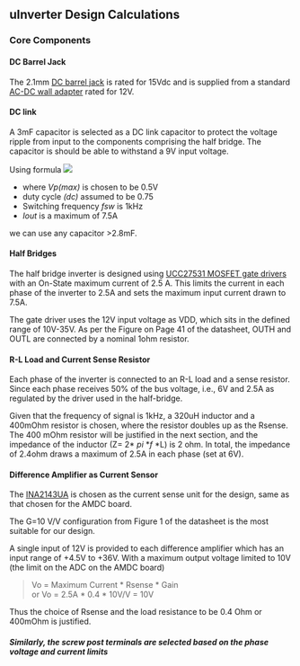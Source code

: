 ﻿## uInverter Design Calculations

### Core Components
 #### DC Barrel Jack
 
 The 2.1mm [DC barrel jack](https://www.digikey.com/en/products/detail/3643/1528-2553-ND/8346574) is rated for 15Vdc and is supplied from a standard [AC-DC wall adapter](digikey.com/en/products/detail/cui-inc/SWM30-12-NV-P5/7388285) rated for 12V. 

#### DC link 
A 3mF capacitor is selected as a DC link capacitor to protect the voltage ripple from input to the components comprising the half bridge. The capacitor is should be able to withstand a 9V input voltage. 

Using formula 
![](http://ec.kemet.com/wp-content/uploads/sites/4/2019/10/dc-link-design-tips-04-300x70.png)
 * where _Vp(max)_ is chosen to be 0.5V
 * duty cycle _(dc)_ assumed to be 0.75
 * Switching frequency _fsw_ is 1kHz
 * _Iout_ is a maximum of 7.5A 

we can use any capacitor >2.8mF. 

#### Half Bridges

The half bridge inverter is designed using [UCC27531 MOSFET gate drivers](https://www.ti.com/lit/ds/symlink/ucc27531.pdf?HQS=TI-null-null-mousermode-df-pf-null-wwe&ts=1603960573394) with an On-State maximum current of 2.5 A. This limits the current in each phase of the inverter to 2.5A and sets the maximum input current drawn to 7.5A.

The gate driver uses the 12V input voltage as VDD, which sits in the defined range of 10V-35V. As per the Figure on Page 41 of the datasheet, OUTH and OUTL are connected by a nominal 1ohm resistor. 

#### R-L Load and Current Sense Resistor

Each phase of the inverter is connected to an R-L load and a sense resistor. Since each phase receives 50% of the bus voltage, i.e., 6V and 2.5A as regulated by the driver used in the half-bridge. 

Given that the frequency of signal is 1kHz, a 320uH inductor and a 400mOhm resistor is chosen, where the resistor doubles up as the Rsense. The 400 mOhm resistor will be justified in the next section, and the impedance of the inductor (Z= 2* *pi* **f* *L) is 2 ohm. In total, the impedance of 2.4ohm draws a maximum of 2.5A in each phase (set at 6V). 

#### Difference Amplifier as Current Sensor

The [INA2143UA](https://www.ti.com/lit/ds/symlink/ina143.pdf?ts=1603995270732&ref_url=https%253A%252F%252Fwww.google.com%252F) is chosen as the current sense unit for the design, same as that chosen for the AMDC board. 

The G=10 V/V configuration from Figure 1 of the datasheet is the most suitable for our design.

A single input of 12V is provided to each difference amplifier which has an input range of +4.5V to +36V. With a maximum output voltage limited to 10V (the limit on the ADC on the AMDC board)   

> Vo = Maximum Current * Rsense * Gain  
> or  Vo = 2.5A * 0.4 * 10V/V = 10V

Thus the choice of Rsense and the load resistance to be 0.4 Ohm or 400mOhm is justified. 

##### Similarly, the screw post terminals are selected based on the phase voltage and current limits
